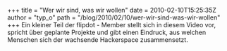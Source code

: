 +++
title = "Wer wir sind, was wir wollen"
date = 2010-02-10T15:25:35Z
author = "typ_o"
path = "/blog/2010/02/10/wer-wir-sind-was-wir-wollen"
+++
Ein kleiner Teil der flipdot - Member stellt sich in diesem Video vor,
spricht über geplante Projekte und gibt einen Eindruck, aus welchen
Menschen sich der wachsende Hackerspace zusammensetzt.
